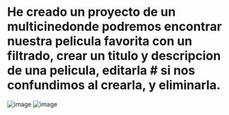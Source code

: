 # He creado un  proyecto de un multicinedonde podremos encontrar nuestra pelicula favorita con un filtrado, crear un titulo y descripcion de una pelicula, editarla # si nos confundimos al crearla, y eliminarla.
![image](https://github.com/Silkaleex/multicines/assets/82760991/fd6bd413-fca5-4f2f-adb9-ea84cc2ea83a)
![image](https://github.com/Silkaleex/multicines/assets/82760991/cae327b0-7322-44da-ba92-7a2c8d61c36c)


